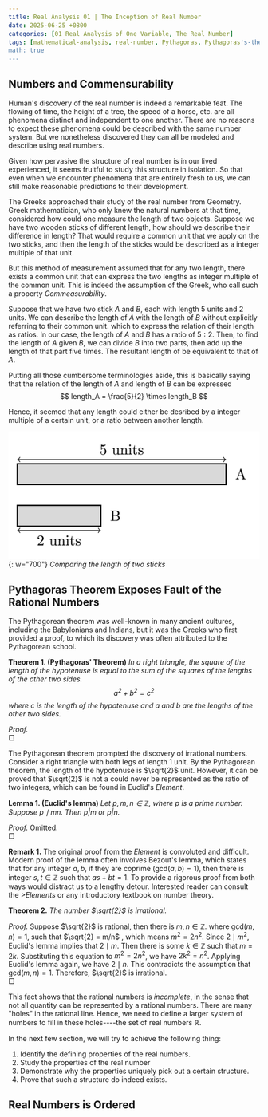 ```yaml
---
title: Real Analysis 01 | The Inception of Real Number
date: 2025-06-25 +0800
categories: [01 Real Analysis of One Variable, The Real Number]
tags: [mathematical-analysis, real-number, Pythagoras, Pythagoras's-theorem, rational-number]     
math: true
---
```


## Numbers and Commensurability

Human's discovery of the real number is indeed a remarkable feat. The flowing of time, the height of a tree, the speed of a horse, etc. are all phenomena distinct and independent to one another. There are no reasons to expect these phenomena could be described with the same number system. But we nonetheless discovered they can all be modeled and describe using real numbers.

Given how pervasive the structure of real number is in our lived experienced, it seems fruitful to study this structure in isolation. So that even when we encounter phenomena that are entirely fresh to us, we can still make reasonable predictions to their development.

The Greeks approached their study of the real number from Geometry. Greek mathematician, who only knew the natural numbers at that time, considered how could one measure the length of two objects. Suppose we have two wooden sticks of different length, how should we describe their difference in length? That would require a common unit that we apply on the two sticks, and then the length of the sticks would be described as a integer multiple of that unit. 

But this method of measurement assumed that for any two length, there exists a common unit that can express the two lengths as integer multiple of the common unit. This is indeed the assumption of the Greek, who call such a property <i>Commeasurability</i>.

Suppose that we have two stick $A$ and $B$, each with length $5$ units and $2$ units. We can describe the length of $A$ with the length of $B$ without explicitly referring to their common unit. which to express the relation of their length as ratios. In our case, the length of $A$ and $B$ has a ratio of $5:2$. Then, to find the length of $A$ given $B$, we can divide $B$ into two parts, then add up the length of that part five times. The resultant length of be equivalent to that of $A$. 

Putting all those cumbersome terminologies aside, this is basically saying that the relation of the length of $A$ and length of $B$ can be expressed 
$$
length_A = \frac{5}{2} \times length_B
$$

Hence, it seemed that any length could either be desribed by a integer multiple of a certain unit, or a ratio between another length.

![two-sticks](image/2025-06-25-real-number-01.jpg){: w="700"}
_Comparing the length of two sticks_
## Pythagoras Theorem Exposes Fault of the Rational Numbers

The Pythagorean theorem was well-known in many ancient cultures, including the Babylonians and Indians, but it was the Greeks who first provided a proof, to which its discovery was often attributed to the Pythagorean school.

<b>Theorem 1. (Pythagoras' Theorem)</b> <i>In a right triangle, the square of the length of the hypotenuse is equal to the sum of the squares of the lengths of the other two sides.
$$
a^2 + b^2 = c^2
$$
where $c$ is the length of the hypotenuse and $a$ and $b$ are the lengths of the other two sides.</i>

<i>Proof.</i><br>&#x25A1;

The Pythagorean theorem prompted the discovery of irrational numbers. Consider a right triangle with both legs of length $1$ unit. By the Pythagorean theorem, the length of the hypotenuse is $\sqrt{2}$ unit. However, it can be proved that $\sqrt{2}$ is not a could never be represented as the ratio of two integers, which can be found in Euclid's <i>Element</i>.

<b>Lemma 1. (Euclid's lemma)</b> <i>Let $p,m,n\in\mathbb{Z}$, where $p$ is a prime number. Suppose $p\mid mn$. Then $p|m$ or $p|n$.</i>

<i>Proof.</i> Omitted.<br>&#x25A1;

<b>Remark 1.</b> The original proof from the <i>Element</i> is convoluted and difficult. Modern proof of the lemma often involves Bezout's lemma, which states that for any integer $a,b$, if they are coprime ($\text{gcd}(a,b) =1$), then there is integer $s,t\in\mathbb{Z}$ such that $as + bt = 1$. To provide a rigorous proof from both ways would distract us to a lengthy detour. Interested reader can consult the <i>>Elements</i> or any introductory textbook on number theory.

<b>Theorem 2.</b> <i>The number $\sqrt{2}$ is irrational.</i>

<i>Proof.</i> Suppose $\sqrt{2}$ is rational, then there is $m,n\in\mathbb{Z}$. where $\text{gcd}(m,n) = 1$, such that $\sqrt{2} = m/n$ , which means $m^2 = 2n^2$. Since $2\mid m^2$, Euclid's lemma implies that $2\mid m$. Then there is some $k\in\mathbb{Z}$ such that $m = 2k$. Substituting this equation to $m^2 = 2n^2$, we have $2k^2 = n^2$. Applying Euclid's lemma again, we have $2\mid n$. This contradicts the assumption that $\text{gcd}(m,n) = 1$. Therefore, $\sqrt{2}$ is irrational.<br>&#x25A1;

This fact shows that the rational numbers is <i>incomplete</i>, in the sense that not all quantity can be represented by a rational numbers. There are many "holes" in the rational line. 
Hence, we need to define a larger system of numbers to fill in these holes----the set of real numbers $\mathbb{R}$.

In the next few section, we will try to achieve the following thing: 
1. Identify the defining properties of the real numbers.
2. Study the properties of the real number
3. Demonstrate why the properties uniquely pick out a certain structure.
4. Prove that such a structure do indeed exists.


## Real Numbers is Ordered
